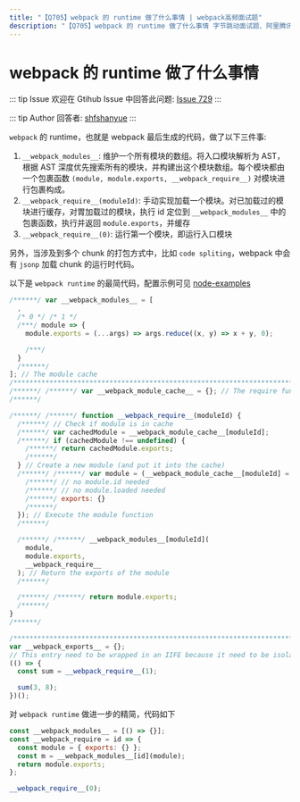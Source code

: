 ```yaml
---
title: "【Q705】webpack 的 runtime 做了什么事情 | webpack高频面试题"
description: "【Q705】webpack 的 runtime 做了什么事情 字节跳动面试题、阿里腾讯面试题、美团小米面试题。"
---
```


# webpack 的 runtime 做了什么事情

::: tip Issue
欢迎在 Gtihub Issue 中回答此问题: [Issue 729](https://github.com/shfshanyue/Daily-Question/issues/729)
:::

::: tip Author
回答者: [shfshanyue](https://github.com/shfshanyue)
:::

`webpack` 的 runtime，也就是 webpack 最后生成的代码，做了以下三件事:

1. `__webpack_modules__`: 维护一个所有模块的数组。将入口模块解析为 AST，根据 AST 深度优先搜索所有的模块，并构建出这个模块数组。每个模块都由一个包裹函数 `(module, module.exports, __webpack_require__)` 对模块进行包裹构成。
2. `__webpack_require__(moduleId)`: 手动实现加载一个模块。对已加载过的模块进行缓存，对胃加载过的模块，执行 id 定位到 `__webpack_modules__` 中的包裹函数，执行并返回 `module.exports`，并缓存
3. `__webpack_require__(0)`: 运行第一个模块，即运行入口模块

另外，当涉及到多个 chunk 的打包方式中，比如 `code spliting`，webpack 中会有 `jsonp` 加载 chunk 的运行时代码。

以下是 `webpack runtime` 的最简代码，配置示例可见 [node-examples](https://github.com/shfshanyue/node-examples/blob/master/webpack/cjs/build.js)

```js
/******/ var __webpack_modules__ = [
  ,
  /* 0 */ /* 1 */
  /***/ module => {
    module.exports = (...args) => args.reduce((x, y) => x + y, 0);

    /***/
  }
  /******/
]; // The module cache
/************************************************************************/
/******/ /******/ var __webpack_module_cache__ = {}; // The require function
/******/

/******/ /******/ function __webpack_require__(moduleId) {
  /******/ // Check if module is in cache
  /******/ var cachedModule = __webpack_module_cache__[moduleId];
  /******/ if (cachedModule !== undefined) {
    /******/ return cachedModule.exports;
    /******/
  } // Create a new module (and put it into the cache)
  /******/ /******/ var module = (__webpack_module_cache__[moduleId] = {
    /******/ // no module.id needed
    /******/ // no module.loaded needed
    /******/ exports: {}
    /******/
  }); // Execute the module function
  /******/

  /******/ /******/ __webpack_modules__[moduleId](
    module,
    module.exports,
    __webpack_require__
  ); // Return the exports of the module
  /******/

  /******/ /******/ return module.exports;
  /******/
}
/******/

/************************************************************************/
var __webpack_exports__ = {};
// This entry need to be wrapped in an IIFE because it need to be isolated against other modules in the chunk.
(() => {
  const sum = __webpack_require__(1);

  sum(3, 8);
})();
```

对 `webpack runtime` 做进一步的精简，代码如下

```js
const __webpack_modules__ = [() => {}];
const __webpack_require = id => {
  const module = { exports: {} };
  const m = __webpack_modules__[id](module);
  return module.exports;
};

__webpack_require__(0);
```
